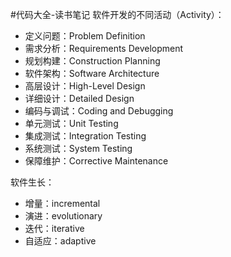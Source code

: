 #代码大全-读书笔记
软件开发的不同活动（Activity）：  
- 定义问题：Problem Definition
- 需求分析：Requirements Development
- 规划构建：Construction Planning
- 软件架构：Software Architecture
- 高层设计：High-Level Design
- 详细设计：Detailed Design
- 编码与调试：Coding and Debugging
- 单元测试：Unit Testing
- 集成测试：Integration Testing
- 系统测试：System Testing
- 保障维护：Corrective Maintenance

软件生长：
- 增量：incremental
- 演进：evolutionary
- 迭代：iterative
- 自适应：adaptive

